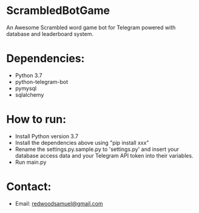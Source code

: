 # ScrambledBotGame


An Awesome Scrambled word game bot for Telegram powered with database and leaderboard system.

Dependencies:
=============

- Python 3.7
- python-telegram-bot
- pymysql
- sqlalchemy

How to run:
===========
- Install Python version 3.7
- Install the dependencies above using "pip install xxx"
- Rename the settings.py.sample.py to 'settings.py' and insert your database access data and your Telegram API token into their variables.
- Run main.py

Contact:
========

- Email: redwoodsamuel@gmail.com
